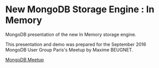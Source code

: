 # New MongoDB Storage Engine : In Memory
MongoDB presentation of the new In Memory storage engine.

This presentation and demo was prepared for the September 2016 MongoDB User Group Paris's Meetup by Maxime BEUGNET.

[MongoDB Meetup](http://www.meetup.com/fr-FR/Paris-MongoDB-User-Group/events/234037176/)
